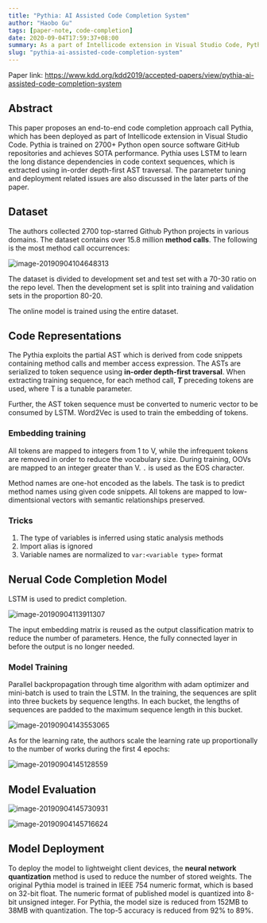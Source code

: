 ```yaml
---
title: "Pythia: AI Assisted Code Completion System"
author: "Haobo Gu"
tags: [paper-note, code-completion]
date: 2020-09-04T17:59:37+08:00
summary: As a part of Intellicode extension in Visual Studio Code, Pythia exploits large scale deep learning methods trained on extracted code context sequences from ASTs and achieves SOTA performance on Python code completion task
slug: "pythia-ai-assisted-code-completion-system"
---
```


Paper link: https://www.kdd.org/kdd2019/accepted-papers/view/pythia-ai-assisted-code-completion-system



## Abstract

This paper proposes an end-to-end code completion approach call Pythia, which has been deployed as part of Intellicode extension in Visual Studio Code. Pythia is trained on 2700+ Python open source software GitHub repositories and achieves SOTA performance. Pythia uses LSTM to learn the long distance dependencies in code context sequences, which is extracted using in-order depth-first AST traversal. The parameter tuning and deployment related issues are also discussed in the later parts of the paper.

## Dataset

The authors collected 2700 top-starred Github Python projects in various domains. The dataset contains over 15.8 million **method calls**. The following is the most method call occurrences:

![image-20190904104648313](http://haobo-markdown.oss-cn-zhangjiakou.aliyuncs.com/markdown/2019-09-04-024648.png)

The dataset is divided to development set and test set with a 70-30 ratio on the repo level. Then the development set is split into training and validation sets in the proportion 80-20.

The online model is trained using the entire dataset.

## Code Representations

The Pythia exploits the partial AST which is derived from code snippets containing method calls and member access expression. The ASTs are serialized to token sequence using **in-order depth-first traversal**. When extracting training sequence, for each method call, ***T*** preceding tokens are used, where T is a tunable parameter.

Further, the AST token sequence must be converted to numeric vector to be consumed by LSTM. Word2Vec is used to train the embedding of tokens. 

### Embedding  training

All tokens are mapped to integers from 1 to V, while the infrequent tokens are removed in order to reduce the vocabulary size. During training, OOVs are mapped to an integer greater than V. `.` is used as the EOS character. 

Method names are one-hot encoded as the labels. The task is to predict method names using given code snippets. All tokens are mapped to low-dimentsional vectors with semantic relationships preserved. 

### Tricks

1. The type of variables is inferred using static analysis methods
2. Import alias is ignored
3. Variable names are normalized to `var:<variable type>` format

## Nerual Code Completion Model

LSTM is used to predict completion. 

![image-20190904113911307](http://haobo-markdown.oss-cn-zhangjiakou.aliyuncs.com/markdown/2019-09-04-033911.png)

The input embedding matrix is reused as the output classification matrix to reduce the number of parameters. Hence, the fully connected layer in before the output is no longer needed. 

### Model Training

Parallel backpropagation through time algorithm with adam optimizer and mini-batch is used to train the LSTM. In the training, the sequences are split into three buckets by sequence lengths. In each bucket, the lengths of sequences are padded to the maximum sequence length in this bucket. 

![image-20190904143553065](http://haobo-markdown.oss-cn-zhangjiakou.aliyuncs.com/markdown/2019-09-04-063553.png)

As for the learning rate, the authors scale the learning rate up proportionally to the number of works during the first 4 epochs:

![image-20190904145128559](http://haobo-markdown.oss-cn-zhangjiakou.aliyuncs.com/markdown/2019-09-04-065128.png)

## Model Evaluation

![image-20190904145730931](http://haobo-markdown.oss-cn-zhangjiakou.aliyuncs.com/markdown/2019-09-04-065731.png)

![image-20190904145716624](http://haobo-markdown.oss-cn-zhangjiakou.aliyuncs.com/markdown/2019-09-04-065716.png)

## Model Deployment

To deploy the model to lightweight client devices, the **neural network quantization** method is used to reduce the number of stored weights. The original Pythia model is trained in IEEE 754 numeric format, which is based on 32-bit float. The numeric format of published model is quantized into 8-bit unsigned integer. For Pythia, the model size is reduced from 152MB to 38MB with quantization. The top-5 accuracy is reduced from 92% to 89%. 

